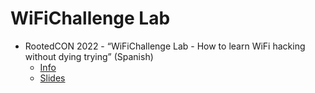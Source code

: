 # WiFiChallenge Lab

- RootedCON 2022 - “WiFiChallenge Lab - How to learn WiFi hacking without dying trying” (Spanish)
	- [Info](https://www.rootedcon.com/schedule-rooted2022/#session-464)
	- [Slides](./RootedCON%202022%20-%20WiFiChallenge%20Lab.pdf)
